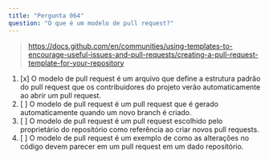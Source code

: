 ```yaml
---
title: "Pergunta 064"
question: "O que é um modelo de pull request?"
---
```



> https://docs.github.com/en/communities/using-templates-to-encourage-useful-issues-and-pull-requests/creating-a-pull-request-template-for-your-repository
1. [x] O modelo de pull request é um arquivo que define a estrutura padrão do pull request que os contribuidores do projeto verão automaticamente ao abrir um pull request.
1. [ ] O modelo de pull request é um pull request que é gerado automaticamente quando um novo branch é criado.
1. [ ] O modelo de pull request é um pull request escolhido pelo proprietário do repositório como referência ao criar novos pull requests.
1. [ ] O modelo de pull request é um exemplo de como as alterações no código devem parecer em um pull request em um dado repositório.
